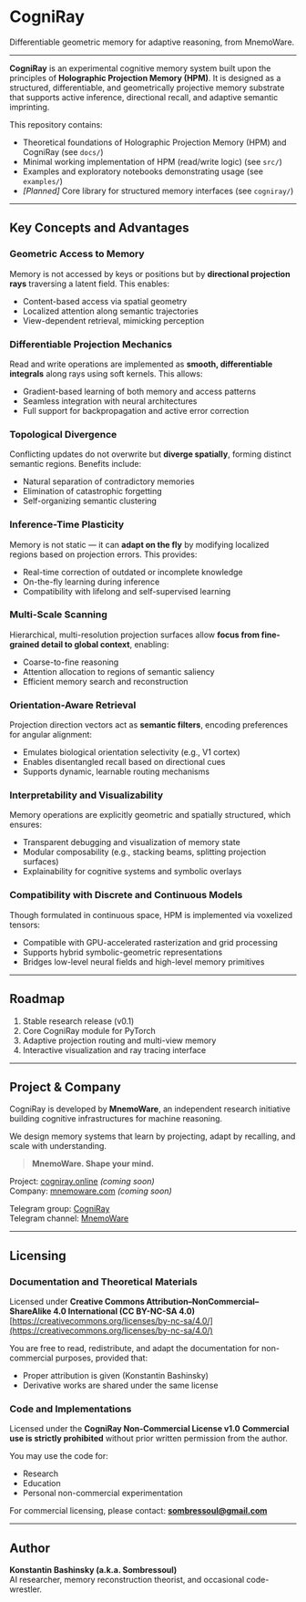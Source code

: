 # CogniRay

Differentiable geometric memory for adaptive reasoning, from MnemoWare.

---

**CogniRay** is an experimental cognitive memory system built upon the principles of **Holographic Projection Memory (HPM)**.
It is designed as a structured, differentiable, and geometrically projective memory substrate that supports active inference,
directional recall, and adaptive semantic imprinting.

This repository contains:

* Theoretical foundations of Holographic Projection Memory (HPM) and CogniRay (see `docs/`)
* Minimal working implementation of HPM (read/write logic) (see `src/`)
* Examples and exploratory notebooks demonstrating usage (see `examples/`)
* *[Planned]* Core library for structured memory interfaces (see `cogniray/`)

---

## Key Concepts and Advantages

### **Geometric Access to Memory**

Memory is not accessed by keys or positions but by **directional projection rays** traversing a latent field. This enables:

* Content-based access via spatial geometry
* Localized attention along semantic trajectories
* View-dependent retrieval, mimicking perception

### **Differentiable Projection Mechanics**

Read and write operations are implemented as **smooth, differentiable integrals** along rays using soft kernels. This allows:

* Gradient-based learning of both memory and access patterns
* Seamless integration with neural architectures
* Full support for backpropagation and active error correction

### **Topological Divergence**

Conflicting updates do not overwrite but **diverge spatially**, forming distinct semantic regions. Benefits include:

* Natural separation of contradictory memories
* Elimination of catastrophic forgetting
* Self-organizing semantic clustering

### **Inference-Time Plasticity**

Memory is not static — it can **adapt on the fly** by modifying localized regions based on projection errors. This provides:

* Real-time correction of outdated or incomplete knowledge
* On-the-fly learning during inference
* Compatibility with lifelong and self-supervised learning

### **Multi-Scale Scanning**

Hierarchical, multi-resolution projection surfaces allow **focus from fine-grained detail to global context**, enabling:

* Coarse-to-fine reasoning
* Attention allocation to regions of semantic saliency
* Efficient memory search and reconstruction

### **Orientation-Aware Retrieval**

Projection direction vectors act as **semantic filters**, encoding preferences for angular alignment:

* Emulates biological orientation selectivity (e.g., V1 cortex)
* Enables disentangled recall based on directional cues
* Supports dynamic, learnable routing mechanisms

### **Interpretability and Visualizability**

Memory operations are explicitly geometric and spatially structured, which ensures:

* Transparent debugging and visualization of memory state
* Modular composability (e.g., stacking beams, splitting projection surfaces)
* Explainability for cognitive systems and symbolic overlays

### **Compatibility with Discrete and Continuous Models**

Though formulated in continuous space, HPM is implemented via voxelized tensors:

* Compatible with GPU-accelerated rasterization and grid processing
* Supports hybrid symbolic-geometric representations
* Bridges low-level neural fields and high-level memory primitives

---

## Roadmap

1. Stable research release (v0.1)
2. Core CogniRay module for PyTorch
3. Adaptive projection routing and multi-view memory
4. Interactive visualization and ray tracing interface

---

## Project & Company

CogniRay is developed by **MnemoWare**, an independent research initiative building cognitive infrastructures for machine reasoning.

We design memory systems that learn by projecting, adapt by recalling, and scale with understanding.

> **MnemoWare. Shape your mind.**

Project: [cogniray.online](https://cogniray.online) *(coming soon)*  
Company: [mnemoware.com](https://mnemoware.com) *(coming soon)*  

Telegram group: [CogniRay](https://t.me/CogniRay)  
Telegram channel: [MnemoWare](https://t.me/MnemoWare)  

---

## Licensing

### **Documentation and Theoretical Materials**

Licensed under **Creative Commons Attribution–NonCommercial–ShareAlike 4.0 International (CC BY-NC-SA 4.0)**
[https://creativecommons.org/licenses/by-nc-sa/4.0/](https://creativecommons.org/licenses/by-nc-sa/4.0/)

You are free to read, redistribute, and adapt the documentation for non-commercial purposes, provided that:

* Proper attribution is given (Konstantin Bashinsky)
* Derivative works are shared under the same license

### **Code and Implementations**

Licensed under the **CogniRay Non-Commercial License v1.0**
**Commercial use is strictly prohibited** without prior written permission from the author.

You may use the code for:

* Research
* Education
* Personal non-commercial experimentation

For commercial licensing, please contact: **[sombressoul@gmail.com](mailto:sombressoul@gmail.com)**

---

## Author

**Konstantin Bashinsky (a.k.a. Sombressoul)**  
AI researcher, memory reconstruction theorist, and occasional code-wrestler.
